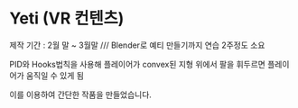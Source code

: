 # Yeti (VR 컨텐츠)

제작 기간 : 2월 말 ~  3월말
                    /// Blender로 예티 만들기까지 연습 2주정도 소요


PID와 Hooks법칙을 사용해 플레이어가 convex된 지형 위에서 팔을 휘두르면 플레이어가 움직일 수 있게 됨

이를 이용하여 간단한 작품을 만들었습니다.

